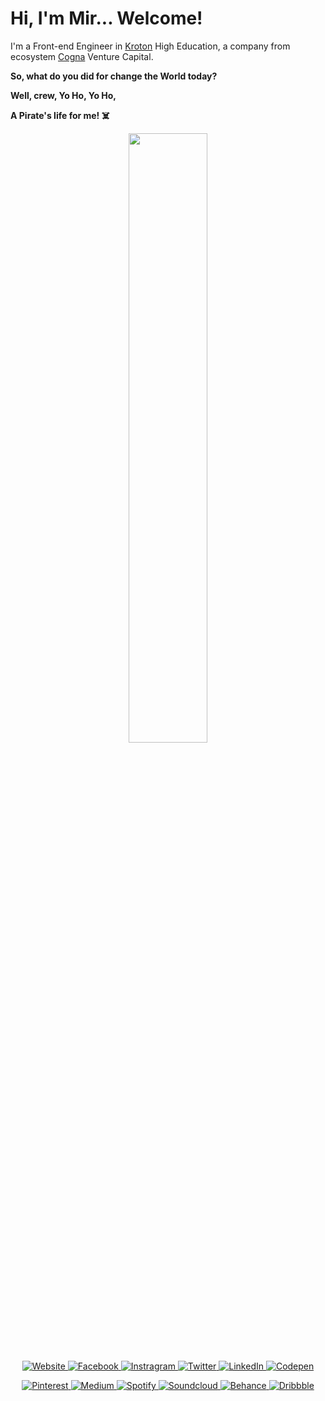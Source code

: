 # Hi, I'm Mir... Welcome!

I'm a Front-end Engineer in [Kroton](http://www.kroton.com.br/) High Education, a company from ecosystem [Cogna](http://www.cogna.com.br/) Venture Capital.

**So, what do you did for change the World today?**

**Well, crew, Yo Ho, Yo Ho,**

**A Pirate's life for me! ☠️**

<!-- Banner -->
<p align="center">
  <a id="home" target="_blank" href="https://www.instagram.com/p/BsWxosJlvF4/">
    <img  width="50%" src="https://instagram.fcgh26-1.fna.fbcdn.net/v/t51.2885-15/sh0.08/e35/s640x640/47690364_390825595054983_9048601238196180896_n.jpg?_nc_ht=instagram.fcgh26-1.fna.fbcdn.net&_nc_cat=103&_nc_ohc=X8Js_amYFzAAX-m5-yJ&oh=98cb12648634e94127073f55e98e309b&oe=5F6CB766" />
  </a>
</p>

<!-- My first badges -->
<p align="center">
  <!-- Website -->
  <a href="https://www.deppbrazil.com">
    <img alt="Website" src="https://img.shields.io/badge/Site-deppbrazil.com-black">
  </a>
  <!-- Facebook -->
  <a href="https://web.facebook.com/eusoumircarvalho/">
    <img alt="Facebook" src="https://img.shields.io/badge/-Facebook-black?style=flat-square&logo=Facebook&logoColor=blue-light">
  </a>
   <!-- Instagram -->
  <a href="https://www.instagram.com/deppbrazil/">
    <img alt="Instragram" src="https://img.shields.io/badge/-Instagram-black?style=flat-square&logo=Instagram&logoColor=brow-orange">
  </a>
  <!-- Twitter -->
  <a href="https://twitter.com/deppbrazil">
    <img alt="Twitter" src="https://img.shields.io/badge/-Twitter-black?style=flat-square&logo=Twitter&logoColor=blue-dark">
  </a>
  <!-- LinkedIn -->
  <a href="https://www.linkedin.com/in/deppbrazil/">
    <img alt="LinkedIn" src="https://img.shields.io/badge/-LinkedIn-black?style=flat-square&logo=Linkedin&logoColor=blue">
  </a>
  <!-- Codepen -->
  <a href="https://codepen.io/deppbrazil">
    <img alt="Codepen" src="https://img.shields.io/badge/-Codepen-black?style=flat-square&logo=Codepen&logoColor=white">
  </a>
</p>

<!-- My second badges -->
<p align="center">
  <!-- Pinterest -->
  <a href="https://br.pinterest.com/deppbrazil/">
    <img alt="Pinterest" src="https://img.shields.io/badge/-Pinterest-black?style=flat-square&logo=Pinterest&logoColor=red">
  </a>
  <!-- Medium -->
  <a href="https://medium.com/@deppbrazil">
    <img alt="Medium" src="https://img.shields.io/badge/-Medium-black?style=flat-square&logo=Medium&logoColor=white">
  </a>
  <!-- Spotify -->
  <a href="https://open.spotify.com/user/223a56evgrwf73mdbejoead7y">
    <img alt="Spotify" src="https://img.shields.io/badge/-Spotify-black?style=flat-square&logo=Spotify&logoColor=green">
  </a>
  <!-- Soundcloud -->
  <a href="https://soundcloud.com/deppbrazil/sets">
    <img alt="Soundcloud" src="https://img.shields.io/badge/-Soundcloud-black?style=flat-square&logo=Soundcloud&logoColor=orange">
  </a>
  <!-- Behance -->
  <a href="https://www.behance.net/deppbrazil">
    <img alt="Behance" src="https://img.shields.io/badge/-Behance-black?style=flat-square&logo=Behance&logoColor=blue">
  </a>
  <!-- Dribbble -->
  <a href="https://dribbble.com/deppbrazil/">
    <img alt="Dribbble" src="https://img.shields.io/badge/-Dribbble-black?style=flat-square&logo=Dribbble&logoColor=pink">
  </a>
</p>



